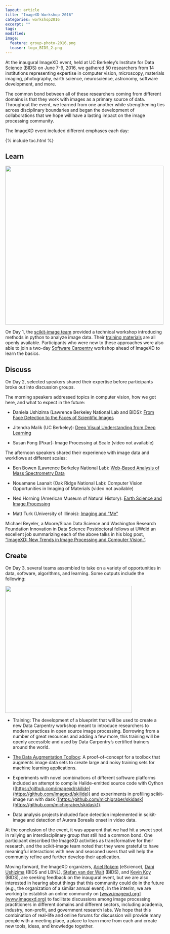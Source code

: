```yaml
---
layout: article
title: "ImageXD Workshop 2016"
categories: workshop2016
excerpt: ""
tags: 
modified: 
image:
  feature: group-photo-2016.png
  teaser: logo_BIDS_2.png
---
```


At the inaugural ImageXD event, held at UC Berkeley’s Institute for Data Science (BIDS) on June 7-9, 2016, we gathered 50 researchers from 14 institutions representing expertise in computer vision, microscopy, materials imaging, photography, earth science, neuroscience, astronomy, software development, and more.

The common bond between all of these researchers coming from different domains is that they work with images as a primary source of data. Throughout the event, we learned from one another while strengthening ties across disciplinary boundaries and began the development of collaborations that we hope will have a lasting impact on the image processing community.

The ImageXD event included different emphases each day:

{% include toc.html %}

## Learn

<img class='pull-right' src="{{ site.baseurl }}/images/group-photo-2016-learn.png" style="width: 500px;"/>

On Day 1, the [scikit-image team](http://scikit-image.org/) provided a technical workshop introducing methods in python to analyze image data. Their [training materials](http://www.imagexd.org/tutorial/) are all openly available. Participants who were new to these approaches were also able to join a two-day [Software Carpentry](http://software-carpentry.org/) workshop ahead of ImageXD to learn the basics.

## Discuss

On Day 2, selected speakers shared their expertise before participants broke out into discussion groups.

The morning speakers addressed topics in computer vision, how we got here, and what to expect in the future:

- Daniela Ushizima (Lawrence Berkeley National Lab and BIDS):
	[From Face Detection to the Faces of Scientific Images](https://www.youtube.com/watch?v=tdg5JcFpALM)

- Jitendra Malik (UC Berkeley):
	[Deep Visual Understanding from Deep Learning](https://www.youtube.com/watch?v=UKY4Y7sHg5g)

- Susan Fong (Pixar):
	Image Processing at Scale (video not available)

The afternoon speakers shared their experience with image data and workflows at different scales:

- Ben Bowen (Lawrence Berkeley National Lab):
		[Web-Based Analysis of Mass Spectrometry Data](https://www.youtube.com/watch?v=x0SSDNjQr0A)

- Nouamane Laanait (Oak Ridge National Lab):
		Computer Vision Opportunities in Imaging of Materials (video not available)

- Ned Horning (American Museum of Natural History): [Earth Science and Image Processing](https://www.youtube.com/watch?v=KZmwKbZa0ZI)

- Matt Turk (University of Illinois):
    [Imaging and “Me”](https://www.youtube.com/watch?v=K3b7-LUkE-o)

Michael Beyeler, a Moore/Sloan Data Science and Washington Research Foundation Innovation in Data Science Postdoctoral fellows at UWdid an excellent job summarizing each of the above talks in his blog post, [“ImageXD: New Trends in Image Processing and Computer Vision.”](http://www.askaswiss.com/2016/06/imagexd-new-trends-image-processing-computer-vision.html).

## Create

On Day 3, several teams assembled to take on a variety of opportunities in data, software, algorithms, and learning. Some outputs	include the following:

<img class='pull-right' src="{{ site.baseurl }}/images/group-photo-2016-create.png" style="width: 400px;"/>

- Training: The development of a blueprint that will be used to create a new Data Carpentry workshop meant to introduce researchers to modern practices in open source image processing. Borrowing from a number of great resources and adding a few more, this training will be openly accessible and used by Data Carpentry’s certified trainers around the world.

-	[The Data Augmentation Toolbox](https://github.com/dani-lbnl/imageXDaugmentation): A proof-of-concept for a toolbox that augments image data sets to create large and noisy training sets for machine learning applications.

-	Experiments with novel combinations of different software platforms included an attempt to compile Halide-emitted source code with Cython ([https://github.com/imagexd/skilide](https://github.com/imagexd/skilide)) and experiments in profiling scikit-image run with dask ([https://github.com/michigraber/skidask](https://github.com/michigraber/skidask)).

-	Data analysis projects included face detection implemented in scikit-image and detection of Aurora Borealis onset in video data.

At the conclusion of the event, it was apparent that we had hit a sweet spot in rallying an interdisciplinary group that still had a common bond. One participant described the ImageXD activities as transformative for their research, and the scikit-image team noted that they were grateful to have meaningful interactions with new and seasoned users that will help the community refine and further develop their application.

Moving forward, the ImageXD organizers, [Ariel Rokem](http://arokem.org) (eScience), [Dani Ushizima](http://vis.lbl.gov/~daniela/) (BIDS and LBNL), [Stefan van der Walt](https://bids.berkeley.edu/people/st%C3%A9fan-van-der-walt) (BIDS), and [Kevin Koy](https://bids.berkeley.edu/people/kevin-koy) (BIDS), are seeking feedback on the inaugural event, but we are also interested in hearing about things that this community could do in the future (e.g., the organization of a similar annual event). In the interim, we are working to establish an online community on [www.imagexd.org](www.imagexd.org) to facilitate discussions among image processing practitioners in different domains and different sectors, including academia, industry, non-profit, and government research labs. We hope that this combination of real-life and online forums for discussion will provide many people with a meeting place, a place to learn more from each and create new tools, ideas, and knowledge together.



